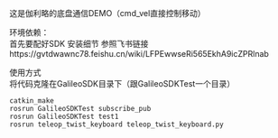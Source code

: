 这是伽利略的底盘通信DEMO（cmd_vel直接控制移动）

环境依赖：  
首先要配好SDK 安装细节 参照飞书链接https://gvtdwawnc78.feishu.cn/wiki/LFPEwwseRi565EkhA9icZPRlnab

使用方式  
将代码克隆在GalileoSDK目录下（跟GalileoSDKTest一个目录）  

    catkin_make
    rosrun GalileoSDKTest subscribe_pub 
    rosrun GalileoSDKTest test1
    rosrun teleop_twist_keyboard teleop_twist_keyboard.py
